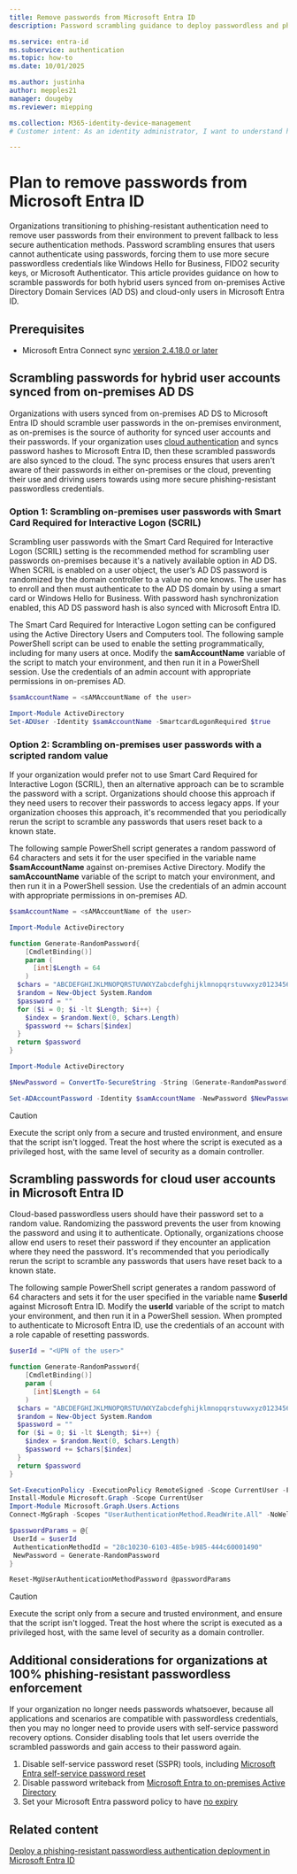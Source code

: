 ```yaml
---
title: Remove passwords from Microsoft Entra ID
description: Password scrambling guidance to deploy passwordless and phishing-resistant authentication for organizations that use Microsoft Entra ID.

ms.service: entra-id 
ms.subservice: authentication
ms.topic: how-to
ms.date: 10/01/2025

ms.author: justinha
author: mepples21
manager: dougeby
ms.reviewer: miepping

ms.collection: M365-identity-device-management
# Customer intent: As an identity administrator, I want to understand how to plan phishing-resistant and passwordless authentication deployment in Microsoft Entra ID

---
```


# Plan to remove passwords from Microsoft Entra ID

Organizations transitioning to phishing-resistant authentication need to remove user passwords from their environment to prevent fallback to less secure authentication methods. Password scrambling ensures that users cannot authenticate using passwords, forcing them to use more secure passwordless credentials like Windows Hello for Business, FIDO2 security keys, or Microsoft Authenticator. This article provides guidance on how to scramble passwords for both hybrid users synced from on-premises Active Directory Domain Services (AD DS) and cloud-only users in Microsoft Entra ID.

## Prerequisites

- Microsoft Entra Connect sync [version 2.4.18.0 or later](~/identity/hybrid/connect/how-to-connect-password-hash-synchronization.md#password-hash-synchronization-and-smart-card-authentication)

## Scrambling passwords for hybrid user accounts synced from on-premises AD DS

Organizations with users synced from on-premises AD DS to Microsoft Entra ID should scramble user passwords in the on-premises environment, as on-premises is the source of authority for synced user accounts and their passwords. If your organization uses [cloud authentication](~/identity/hybrid/connect/choose-ad-authn.md) and syncs password hashes to Microsoft Entra ID, then these scrambled passwords are also synced to the cloud. The sync process ensures that users aren't aware of their passwords in either on-premises or the cloud, preventing their use and driving users towards using more secure phishing-resistant passwordless credentials.

### Option 1: Scrambling on-premises user passwords with Smart Card Required for Interactive Logon (SCRIL)

Scrambling user passwords with the Smart Card Required for Interactive Logon (SCRIL) setting is the recommended method for scrambling user passwords on-premises because it's a natively available option in AD DS. When SCRIL is enabled on a user object, the user’s AD DS password is randomized by the domain controller to a value no one knows. The user has to enroll and then must authenticate to the AD DS domain by using a smart card or Windows Hello for Business. With password hash synchronization enabled, this AD DS password hash is also synced with Microsoft Entra ID.

The Smart Card Required for Interactive Logon setting can be configured using the Active Directory Users and Computers tool. The following sample PowerShell script can be used to enable the setting programmatically, including for many users at once. Modify the **samAccountName** variable of the script to match your environment, and then run it in a PowerShell session. Use the credentials of an admin account with appropriate permissions in on-premises AD.

```PowerShell
$samAccountName = <sAMAccountName of the user>

Import-Module ActiveDirectory
Set-ADUser -Identity $samAccountName -SmartcardLogonRequired $true
```

### Option 2: Scrambling on-premises user passwords with a scripted random value

If your organization would prefer not to use Smart Card Required for Interactive Logon (SCRIL), then an alternative approach can be to scramble the password with a script. Organizations should choose this approach if they need users to recover their passwords to access legacy apps. If your organization chooses this approach, it's recommended that you periodically rerun the script to scramble any passwords that users reset back to a known state.

The following sample PowerShell script generates a random password of 64 characters and sets it for the user specified in the variable name **$samAccountName** against on-premises Active Directory. Modify the **samAccountName** variable of the script to match your environment, and then run it in a PowerShell session. Use the credentials of an admin account with appropriate permissions in on-premises AD.

```PowerShell
$samAccountName = <sAMAccountName of the user>

Import-Module ActiveDirectory

function Generate-RandomPassword{
    [CmdletBinding()]
    param (
      [int]$Length = 64
    )
  $chars = "ABCDEFGHIJKLMNOPQRSTUVWXYZabcdefghijklmnopqrstuvwxyz0123456789!@#$%^&*()-_=+[]{};:,.<>/?\|`~"
  $random = New-Object System.Random
  $password = ""
  for ($i = 0; $i -lt $Length; $i++) {
    $index = $random.Next(0, $chars.Length)
    $password += $chars[$index]
  }
  return $password
}

Import-Module ActiveDirectory

$NewPassword = ConvertTo-SecureString -String (Generate-RandomPassword) -AsPlainText -Force

Set-ADAccountPassword -Identity $samAccountName -NewPassword $NewPassword -Reset
```

> [!CAUTION]
> Execute the script only from a secure and trusted environment, and ensure that the script isn't logged. Treat the host where the script is executed as a privileged host, with the same level of security as a domain controller.

## Scrambling passwords for cloud user accounts in Microsoft Entra ID

Cloud-based passwordless users should have their password set to a random value. Randomizing the password prevents the user from knowing the password and using it to authenticate. Optionally, organizations  choose allow end users to reset their password if they encounter an application where they need the password. It's recommended that you periodically rerun the script to scramble any passwords that users have reset back to a known state.

The following sample PowerShell script generates a random password of 64 characters and sets it for the user specified in the variable name **$userId** against Microsoft Entra ID. Modify the **userId** variable of the script to match your environment, and then run it in a PowerShell session. When prompted to authenticate to Microsoft Entra ID, use the credentials of an account with a role capable of resetting passwords.

```PowerShell
$userId = "<UPN of the user>"

function Generate-RandomPassword{
    [CmdletBinding()]
    param (
      [int]$Length = 64
    )
  $chars = "ABCDEFGHIJKLMNOPQRSTUVWXYZabcdefghijklmnopqrstuvwxyz0123456789!@#$%^&*()-_=+[]{};:,.<>/?\|`~"
  $random = New-Object System.Random
  $password = ""
  for ($i = 0; $i -lt $Length; $i++) {
    $index = $random.Next(0, $chars.Length)
    $password += $chars[$index]
  }
  return $password
}

Set-ExecutionPolicy -ExecutionPolicy RemoteSigned -Scope CurrentUser -Force
Install-Module Microsoft.Graph -Scope CurrentUser
Import-Module Microsoft.Graph.Users.Actions
Connect-MgGraph -Scopes "UserAuthenticationMethod.ReadWrite.All" -NoWelcome

$passwordParams = @{
 UserId = $userId
 AuthenticationMethodId = "28c10230-6103-485e-b985-444c60001490"
 NewPassword = Generate-RandomPassword
}

Reset-MgUserAuthenticationMethodPassword @passwordParams
```

> [!CAUTION]
> Execute the script only from a secure and trusted environment, and ensure that the script isn't logged. Treat the host where the script is executed as a privileged host, with the same level of security as a domain controller.

## Additional considerations for organizations at 100% phishing-resistant passwordless enforcement

If your organization no longer needs passwords whatsoever, because all applications and scenarios are compatible with passwordless credentials, then you may no longer need to provide users with self-service password recovery options. Consider disabling tools that let users override the scrambled passwords and gain access to their password again.

1. Disable self-service password reset (SSPR) tools, including [Microsoft Entra self-service password reset](~/identity/authentication/tutorial-enable-sspr-writeback.md#clean-up-resources)
1. Disable password writeback from [Microsoft Entra to on-premises Active Directory](~/identity/authentication/tutorial-enable-sspr-writeback.md#clean-up-resources)
1. Set your Microsoft Entra password policy to have [no expiry](~/identity/authentication/concept-sspr-policy.md)

## Related content

[Deploy a phishing-resistant passwordless authentication deployment in Microsoft Entra ID](how-to-deploy-phishing-resistant-passwordless-authentication.md)
